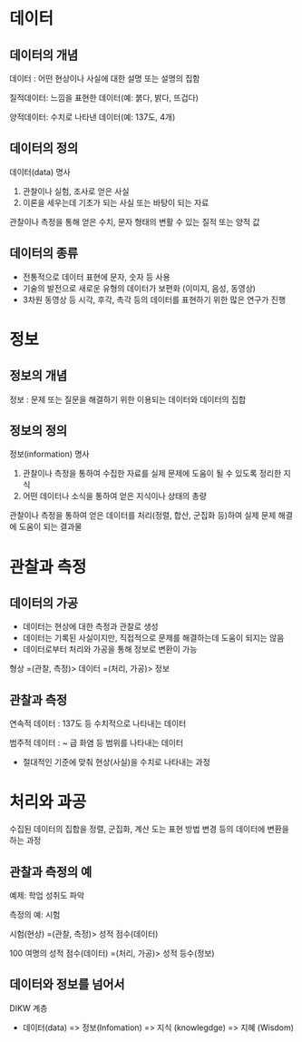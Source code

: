 # 데이터
## 데이터의 개념
데이터 : 어떤 현상이나 사실에 대한 설명 또는 설명의 집함

질적데이터: 느낌을 표현한 데이터(예: 붉다, 밝다, 뜨겁다)

양적데이터: 수치로 나타낸 데이터(예: 137도, 4개)

## 데이터의 정의
데이터(data) 명사
1. 관찰이나 실험, 조사로 얻은 사실
2. 이론을 세우는데 기초가 되는 사실 또는 바탕이 되는 자료

관찰이나 측정을 통해 얻은 수치, 문자 형태의 변활 수 있는 질적 또는 양적 값

## 데이터의 종류
* 전통적으로 데이터 표현에 문자, 숫자 등 사용
* 기술의 발전으로 새로운 유형의 데이터가 보편화 (이미지, 음성, 동영상)
* 3차원 동영상 등 시각, 후각, 촉각 등의 데이터를 표현하기 위한 많은 연구가 진행

# 정보
## 정보의 개념
정보 : 문제 또는 질문을 해결하기 위한 이용되는 데이터와 데이터의 집합

## 정보의 정의
정보(information) 명사
1. 관찰이나 측정을 통하여 수집한 자료를 실제 문제에 도움이 될 수 있도록 정리한 지식
2. 어떤 데이터나 소식을 통하여 얻은 지식이나 상태의 총량

관찰이나 측정을 통하여 얻은 데이터를 처리(정렬, 합산, 군집화 등)하여 실제 문제 해결에 도움이 되는 결과물

# 관찰과 측정
## 데이터의 가공
* 데이터는 현상에 대한 측정과 관찰로 생성
* 데이터는 기록된 사실이지만, 직접적으로 문제를 해결하는데 도움이 되지는 않음
* 데이터로부터 처리와 가공을 통해 정보로 변환이 가능

형상 =(관찰, 측정)> 데이터 =(처리, 가공)> 정보

## 관찰과 측정

연속적 데이터 : 137도 등 수치적으로 나타내는 데이터

범주적 데이터 : ~ 급 화염 등 범위를 나타내는 데이터

* 절대적인 기준에 맞춰 현상(사실)을 수치로 나타내는 과정

# 처리와 과공

수집된 데이터의 집합을 정렬, 군집화, 계산 도는 표현 방법 변경 등의 데이터에 변환을 하는 과정

## 관찰과 측정의 예

예제: 학업 성취도 파악

측정의 예:  시험

시험(현상) =(관찰, 측정)> 성적 점수(데이터)

100 여명의 성적 점수(데이터) =(처리, 가공)> 성적 등수(정보)


## 데이터와 정보를 넘어서

DIKW 계층
* 데이터(data) => 정보(Infomation) => 지식 (knowlegdge) => 지혜 (Wisdom)
